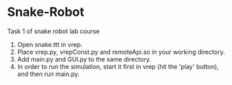 # Snake-Robot
Task 1 of snake robot lab course


1. Open snake.ttt in vrep.
2. Place vrep.py, vrepConst.py and remoteApi.so in your working directory.
3. Add main.py and GUI.py to the same directory.
4. In order to run the simulation, start it first in vrep (hit the 'play' button), and then run main.py.
